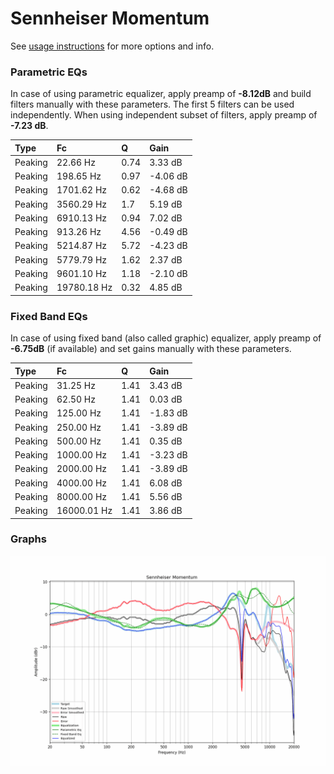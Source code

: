 # Sennheiser Momentum
See [usage instructions](https://github.com/jaakkopasanen/AutoEq#usage) for more options and info.

### Parametric EQs
In case of using parametric equalizer, apply preamp of **-8.12dB** and build filters manually
with these parameters. The first 5 filters can be used independently.
When using independent subset of filters, apply preamp of **-7.23 dB**.

| Type    | Fc          |    Q | Gain     |
|:--------|:------------|:-----|:---------|
| Peaking | 22.66 Hz    | 0.74 | 3.33 dB  |
| Peaking | 198.65 Hz   | 0.97 | -4.06 dB |
| Peaking | 1701.62 Hz  | 0.62 | -4.68 dB |
| Peaking | 3560.29 Hz  | 1.7  | 5.19 dB  |
| Peaking | 6910.13 Hz  | 0.94 | 7.02 dB  |
| Peaking | 913.26 Hz   | 4.56 | -0.49 dB |
| Peaking | 5214.87 Hz  | 5.72 | -4.23 dB |
| Peaking | 5779.79 Hz  | 1.62 | 2.37 dB  |
| Peaking | 9601.10 Hz  | 1.18 | -2.10 dB |
| Peaking | 19780.18 Hz | 0.32 | 4.85 dB  |

### Fixed Band EQs
In case of using fixed band (also called graphic) equalizer, apply preamp of **-6.75dB**
(if available) and set gains manually with these parameters.

| Type    | Fc          |    Q | Gain     |
|:--------|:------------|:-----|:---------|
| Peaking | 31.25 Hz    | 1.41 | 3.43 dB  |
| Peaking | 62.50 Hz    | 1.41 | 0.03 dB  |
| Peaking | 125.00 Hz   | 1.41 | -1.83 dB |
| Peaking | 250.00 Hz   | 1.41 | -3.89 dB |
| Peaking | 500.00 Hz   | 1.41 | 0.35 dB  |
| Peaking | 1000.00 Hz  | 1.41 | -3.23 dB |
| Peaking | 2000.00 Hz  | 1.41 | -3.89 dB |
| Peaking | 4000.00 Hz  | 1.41 | 6.08 dB  |
| Peaking | 8000.00 Hz  | 1.41 | 5.56 dB  |
| Peaking | 16000.01 Hz | 1.41 | 3.86 dB  |

### Graphs
![](./Sennheiser%20Momentum.png)